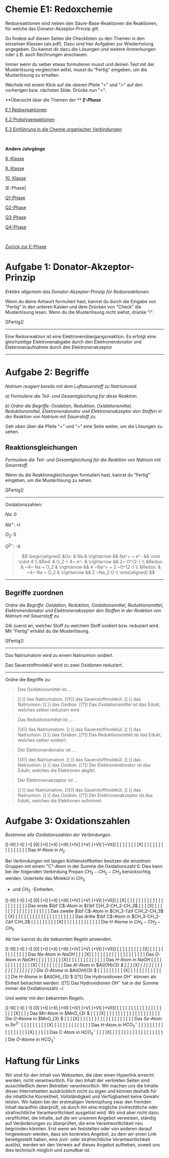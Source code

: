 <!--
author: Susanne Suckfüll
email: su-aes@masannek.de
language: de
narrator: German Female
script: url.js

View this file on https://liascript.github.io/course/?https://raw.githubusercontent.com/SUC-AES/Mathematik-5/master/2_Massen_1.md
-->


# Chemie E1: Redoxchemie

Redoxreaktionen sind neben den Säure-Base-Reaktionen die Reaktionen, für welche das Donator-Akzeptor-Prinzip gilt.

Du findest auf diesen Seiten die Checklisten zu den Themen in den einzelnen Klassen (als pdf). Dazu sind hier Aufgaben zur Wiederholung angegeben. Du kannst dir dazu die Lösungen und weitere Anmerkungen oder z.B. auch Rechnungen anschauen.

Immer wenn du selber etwas formulieren musst und deinen Text mit der Musterlösung vergleichen willst, musst du "Fertig" eingeben, um die Musterlösung zu erhalten.

Wechsle mit einem Klick auf die oberen Pfeile "<" und ">" auf den vorherigen bzw. nächsten Slide. Drücke nun ">".


**Übersicht über die Themen der ** ***E-Phase***

[E.1 Redoxreaktionen]()

[E.2 Protolysereaktionen]()

[E.3 Einführung in die Chemie organischer Verbindungen]()

$\qquad$

**Andere Jahrgänge**

[8. Klasse]()

[9. Klasse]()

[10. Klasse]()

[E-Phase]

[Q1-Phase]()

[Q2-Phase]()

[Q3-Phase]()

[Q4-Phase]()


$\qquad$

[Zurück zur E-Phase]()




# Aufgabe 1: Donator-Akzeptor-Prinzip

*Erkläre allgemein das Donator-Akzeptor-Prinzip für Redoxreaktionen.*

Wenn du deine Antwort formuliert hast, kannst du durch die Eingabe von "Fertig" in den unteren Kasten und dem Drücken von "Check" die Musterlösung lesen. Wenn du die Musterlösung nicht siehst, drücke "i".

[[Fertig]]
******************************************

Eine Redoxreaktion ist eine Elektronenübergangsreaktion. Es erfolgt eine gleichzeitige Elektronenabgabe durch den Elektronendonator und Elektronenaufnahme durch den Elektronenakzeptor


******************************************



# Aufgabe 2: Begriffe

*Natrium reagiert bereits mit dem Luftsauerstoff zu Natriumoxid.*

*a) Formuliere die Teil- und Gesamtgleichung für diese Reaktion.*

*b) Ordne die Begriffe: Oxidation, Reduktion, Oxidationsmittel, Reduktionsmittel, Elektronendonator und Elektronenakzeptor den Stoffen in der Reaktion von Natrium mit Sauerstoff zu.*


Geh oben über die Pfeile "<" und ">" eine Seite weiter, um die Lösungen zu sehen.


## Reaktionsgleichungen

*Formuliere die Teil- und Gesamtgleichung für die Reaktion von Natrium mit Sauerstoff.*

Wenn du die Reaktionsgleichungen formuliert hast, kannst du "Fertig" eingeben, um die Musterlösung zu sehen.

[[Fertig]]
******************************************

Oxidationszahlen:

$Na$:     0

$Na^+$:   +I

$O_2$:     0

$O^{2-}$:   -II

> $$
\begin{aligned}
&Ox: & Na & \rightarrow  && Na^+ + e^- && \mid \cdot 4 \\
&Red: & O_2 + 4~ e^- & \rightarrow && 2~ O^{2-} \\
&Redox: & ~4~ Na + O_2 & \rightarrow && 4 ~Na^+ + 2 ~O^{2-} \\
&Redox: & ~4~ Na + O_2 & \rightarrow && 2 ~Na_2 O \\
\end{aligned}
$$

******************************************


## Begriffe zuordnen

*Ordne die Begriffe: Oxidation, Reduktion, Oxidationsmittel, Reduktionsmittel, Elektronendonator und Elektronenakzeptor den Stoffen in der Reaktion von Natrium mit Sauerstoff zu.*

Gib zuerst an, welcher Stoff zu welchem Stoff oxidiert bzw. reduziert wird. Mit "Fertig" erhälst du die Musterlösung.

[[Fertig]]
******************************************

Das Natriumatom wird zu einem Natriumion oxidiert.

Das Sauerstoffmolekül wird zu zwei Oxidionen reduziert.


******************************************

Ordne die Begriffe zu:

> Das Oxidationsmittel ist ...

> [( )] das Natriumatom.
> [(X)] das Sauerstoffmolekül.
> [( )] das Natriumion.
> [( )] das Oxidion.
[[?]] Das Oxidationsmittel ist das Edukt, welches selber reduziert wird



> Das Reduktionsmittel ist ...

> [(X)] das Natriumatom.
> [( )] das Sauerstoffmolekül.
> [( )] das Natriumion.
> [( )] das Oxidion.
[[?]] Das Reduktionsmittel ist das Edukt, welches selber oxidiert.



> Der Elektronendonator ist ...

> [(X)] das Natriumatom.
> [( )] das Sauerstoffmolekül.
> [( )] das Natriumion.
> [( )] das Oxidion.
[[?]] Der Elektronendonator ist das Edukt, welches die Elektronen abgibt.



> Der Elektronenakzeptor ist ...

> [( )] das Natriumatom.
> [(X)] das Sauerstoffmolekül.
> [( )] das Natriumion.
> [( )] das Oxidion.
[[?]] Der Elektronenakzeptor ist das Edukt, welches die Elektronen aufnimmt.


# Aufgabe 3: Oxidationszahlen

*Bestimme alle Oxidationszahlen der Verbindungen.*

[[-III] [-II] [-I] [0] [+I] [+II] [+III] [+IV] [+V] [+VI] [+VII]]
[ [ ] [ ] [ ] [X] [ ] [ ] [ ] [ ] [ ] [ ] [ ] ]  Das $H$-Atom in $H_2$


Bei Verbindungen mit langen Kohlenstoffketten besitzen die einzelnen Gruppen mit einem "C"-Atom in der Summe die Oxidationszahl 0. Dies kann bei der folgenden Verbindung Propan
$CH_3-CH_2-CH_3$
berücksichtig werden. Unterteile das Molekül in
$CH_3$
- und
$CH_2$
-Einheiten.

[[-III] [-II] [-I] [0] [+I] [+II] [+III] [+IV] [+V] [+VI] [+VII]]
[ [X] [ ] [ ] [ ] [ ] [ ] [ ] [ ] [ ] [ ] [ ] ]  Das erste $\bf C$-Atom in ${\bf C}H_3-CH_2-CH_3$
[ [ ] [X] [ ] [ ] [ ] [ ] [ ] [ ] [ ] [ ] [ ] ]  Das zweite $\bf C$-Atom in $CH_3-{\bf C}H_2-CH_3$
[ [X] [ ] [ ] [ ] [ ] [ ] [ ] [ ] [ ] [ ] [ ] ]  Das dritte $\bf C$-Atom in $CH_3-CH_2-{\bf C}H_3$
[ [ ] [ ] [ ] [ ] [X] [ ] [ ] [ ] [ ] [ ] [ ] ]  Die $H$-Atome in $CH_3-CH_2-CH_3$


Ab hier kannst du die bekannten Regeln anwenden.

[[-III] [-II] [-I] [0] [+I] [+II] [+III] [+IV] [+V] [+VI] [+VII]]
[ [ ] [ ] [ ] [ ] [X] [ ] [ ] [ ] [ ] [ ] [ ] ]  Das $Na$-Atom in $NaOH$
[ [ ] [X] [ ] [ ] [ ] [ ] [ ] [ ] [ ] [ ] [ ] ]  Das $O$-Atom in $NaOH$
[ [ ] [ ] [ ] [ ] [X] [ ] [ ] [ ] [ ] [ ] [ ] ]  Das $H$-Atom in $NaOH$
[ [ ] [ ] [ ] [ ] [ ] [ ] [X] [ ] [ ] [ ] [ ] ]  Das $Al$-Atom in $Al(OH)_{3} $
[ [ ] [X] [ ] [ ] [ ] [ ] [ ] [ ] [ ] [ ] [ ] ]  Die $O$-Atome in $Al(OH)_{3} $
[ [ ] [ ] [ ] [ ] [X] [ ] [ ] [ ] [ ] [ ] [ ] ]  Die $H$-Atome in $Al(OH)_{3} $
[[?]] Die Hydroxidionen $OH^{-}$ können als Einheit betrachtet werden.
[[?]] Das Hydroxidionen $OH^{-}$ hat in der Summe immer die Oxidationszahl $-I$.  


Und weiter mit den bekannten Regeln.

[[-III] [-II] [-I] [0] [+I] [+II] [+III] [+IV] [+V] [+VI] [+VII]]
[ [ ] [ ] [ ] [ ] [ ] [ ] [ ] [ ] [ ] [X] [ ] ]  Das $Mn$-Atom in $MnO_{3} $
[ [ ] [X] [ ] [ ] [ ] [ ] [ ] [ ] [ ] [ ] [ ] ]  Die $O$-Atome in $MnO_{3} $
[ [ ] [X] [ ] [ ] [ ] [ ] [ ] [ ] [ ] [ ] [ ] ]  Das $Se$-Atom in $Se^{2-}$
[ [ ] [ ] [ ] [ ] [X] [ ] [ ] [ ] [ ] [ ] [ ] ]  Das $H$-Atom in $HCO_{3}^{-}$
[ [ ] [ ] [ ] [ ] [ ] [ ] [ ] [ ] [X] [ ] [ ] ]  Das $C$-Atom in $HCO_{3}^{-}$
[ [ ] [X] [ ] [ ] [ ] [ ] [ ] [ ] [ ] [ ] [ ] ]  Die $O$-Atome in $HCO_{3}^{-}$





# Haftung für Links

Wir sind für den Inhalt von Webseiten, die über einen Hyperlink erreicht werden, nicht verantwortlich. Für den Inhalt der verlinkten Seiten sind ausschließlich deren Betreiber verantwortlich. Wir machen uns die Inhalte dieser Internetseiten ausdrücklich nicht zu eigen und können deshalb für die inhaltliche Korrektheit, Vollständigkeit und Verfügbarkeit keine Gewähr leisten. Wir haben bei der erstmaligen Verknüpfung zwar den fremden Inhalt daraufhin überprüft, ob durch ihn eine mögliche zivilrechtliche oder strafrechtliche Verantwortlichkeit ausgelöst wird. Wir sind aber nicht dazu verpflichtet, die Inhalte, auf die wir unserem Angebot verweisen, ständig auf Veränderungen zu überprüfen, die eine Verantwortlichkeit neu begründen könnten. Erst wenn wir feststellen oder von anderen darauf hingewiesen werden, dass ein konkretes Angebot, zu dem wir einen Link bereitgestellt haben, eine zivil- oder strafrechtliche Verantwortlichkeit auslöst, werden wir den Verweis auf dieses Angebot aufheben, soweit uns dies technisch möglich und zumutbar ist.
